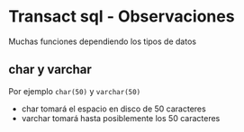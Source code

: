 # Transact sql - Observaciones

Muchas funciones dependiendo los tipos de datos


## char y varchar

Por ejemplo `char(50)` y `varchar(50)`

- char tomará el espacio en disco de 50 caracteres
- varchar tomará hasta posiblemente los 50 caracteres
